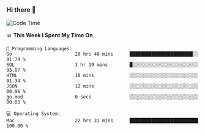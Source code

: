 ### Hi there 👋

<!--
**CrazyCollin/crazycollin** is a ✨ _special_ ✨ repository because its `README.md` (this file) appears on your GitHub profile.

Here are some ideas to get you started:

- 🔭 I’m currently working on ...
- 🌱 I’m currently learning ...
- 👯 I’m looking to collaborate on ...
- 🤔 I’m looking for help with ...
- 💬 Ask me about ...
- 📫 How to reach me: ...
- 😄 Pronouns: ...
- ⚡ Fun fact: ...
-->

<!--START_SECTION:waka-->
![Code Time](http://img.shields.io/badge/Code%20Time-3%2C307%20hrs%2053%20mins-blue)

📊 **This Week I Spent My Time On** 

```text
💬 Programming Languages: 
Go                       20 hrs 40 mins      ███████████████████████░░   91.79 % 
SQL                      1 hr 19 mins        █░░░░░░░░░░░░░░░░░░░░░░░░   05.87 % 
HTML                     18 mins             ░░░░░░░░░░░░░░░░░░░░░░░░░   01.34 % 
JSON                     12 mins             ░░░░░░░░░░░░░░░░░░░░░░░░░   00.96 % 
go.mod                   0 secs              ░░░░░░░░░░░░░░░░░░░░░░░░░   00.03 % 

💻 Operating System: 
Mac                      22 hrs 31 mins      █████████████████████████   100.00 % 
```


<!--END_SECTION:waka-->

